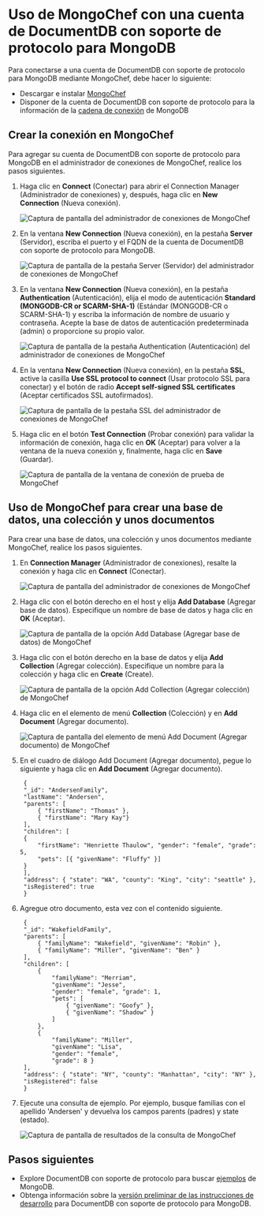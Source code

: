 <properties 
	pageTitle="Uso de MongoChef con una cuenta de DocumentDB con soporte de protocolo para MongoDB | Microsoft Azure" 
	description="Obtenga información acerca de cómo usar MongoChef con una cuenta de DocumentDB con soporte de protocolo para MongoDB, ahora disponible para versión preliminar." 
	keywords="mongochef"
	services="documentdb" 
	authors="stephbaron" 
	manager="jhubbard" 
	editor="" 
	documentationCenter=""/>

<tags 
	ms.service="documentdb" 
	ms.workload="data-services" 
	ms.tgt_pltfrm="na" 
	ms.devlang="na" 
	ms.topic="article" 
	ms.date="05/31/2016" 
	ms.author="stbaro"/>

# Uso de MongoChef con una cuenta de DocumentDB con soporte de protocolo para MongoDB

Para conectarse a una cuenta de DocumentDB con soporte de protocolo para MongoDB mediante MongoChef, debe hacer lo siguiente:

- Descargar e instalar [MongoChef](http://3t.io/mongochef)
- Disponer de la cuenta de DocumentDB con soporte de protocolo para la información de la [cadena de conexión](documentdb-connect-mongodb-account.md) de MongoDB

## Crear la conexión en MongoChef  

Para agregar su cuenta de DocumentDB con soporte de protocolo para MongoDB en el administrador de conexiones de MongoChef, realice los pasos siguientes.

1. Haga clic en **Connect** (Conectar) para abrir el Connection Manager (Administrador de conexiones) y, después, haga clic en **New Connection** (Nueva conexión).

	![Captura de pantalla del administrador de conexiones de MongoChef](./media/documentdb-mongodb-mongochef/ConnectionManager.png)
	
2. En la ventana **New Connection** (Nueva conexión), en la pestaña **Server** (Servidor), escriba el puerto y el FQDN de la cuenta de DocumentDB con soporte de protocolo para MongoDB.
	
	![Captura de pantalla de la pestaña Server (Servidor) del administrador de conexiones de MongoChef](./media/documentdb-mongodb-mongochef/ConnectionManagerServerTab.png)

3. En la ventana **New Connection** (Nueva conexión), en la pestaña **Authentication** (Autenticación), elija el modo de autenticación **Standard (MONGODB-CR or SCARM-SHA-1)** (Estándar (MONGODB-CR o SCARM-SHA-1) y escriba la información de nombre de usuario y contraseña. Acepte la base de datos de autenticación predeterminada (admin) o proporcione su propio valor.

	![Captura de pantalla de la pestaña Authentication (Autenticación) del administrador de conexiones de MongoChef](./media/documentdb-mongodb-mongochef/ConnectionManagerAuthenticationTab.png)

4. En la ventana **New Connection** (Nueva conexión), en la pestaña **SSL**, active la casilla **Use SSL protocol to connect** (Usar protocolo SSL para conectar) y el botón de radio **Accept self-signed SSL certificates** (Aceptar certificados SSL autofirmados).

	![Captura de pantalla de la pestaña SSL del administrador de conexiones de MongoChef](./media/documentdb-mongodb-mongochef/ConnectionManagerSSLTab.png)

5. Haga clic en el botón **Test Connection** (Probar conexión) para validar la información de conexión, haga clic en **OK** (Aceptar) para volver a la ventana de la nueva conexión y, finalmente, haga clic en **Save** (Guardar).

	![Captura de pantalla de la ventana de conexión de prueba de MongoChef](./media/documentdb-mongodb-mongochef/TestConnectionResults.png)

## Uso de MongoChef para crear una base de datos, una colección y unos documentos  

Para crear una base de datos, una colección y unos documentos mediante MongoChef, realice los pasos siguientes.

1. En **Connection Manager** (Administrador de conexiones), resalte la conexión y haga clic en **Connect** (Conectar).

	![Captura de pantalla del administrador de conexiones de MongoChef](./media/documentdb-mongodb-mongochef/ConnectToAccount.png)

2. Haga clic con el botón derecho en el host y elija **Add Database** (Agregar base de datos). Especifique un nombre de base de datos y haga clic en **OK** (Aceptar).
	
	![Captura de pantalla de la opción Add Database (Agregar base de datos) de MongoChef](./media/documentdb-mongodb-mongochef/AddDatabase1.png)

3. Haga clic con el botón derecho en la base de datos y elija **Add Collection** (Agregar colección). Especifique un nombre para la colección y haga clic en **Create** (Create).

	![Captura de pantalla de la opción Add Collection (Agregar colección) de MongoChef](./media/documentdb-mongodb-mongochef/AddCollection.png)

4. Haga clic en el elemento de menú **Collection** (Colección) y en **Add Document** (Agregar documento).

	![Captura de pantalla del elemento de menú Add Document (Agregar documento) de MongoChef](./media/documentdb-mongodb-mongochef/AddDocument1.png)

5. En el cuadro de diálogo Add Document (Agregar documento), pegue lo siguiente y haga clic en **Add Document** (Agregar documento).

		{
    	"_id": "AndersenFamily",
    	"lastName": "Andersen",
    	"parents": [
       		{ "firstName": "Thomas" },
       		{ "firstName": "Mary Kay"}
    	],
    	"children": [
       	{
           	"firstName": "Henriette Thaulow", "gender": "female", "grade": 5,
           	"pets": [{ "givenName": "Fluffy" }]
       	}
    	],
    	"address": { "state": "WA", "county": "King", "city": "seattle" },
    	"isRegistered": true
		}

	
6. Agregue otro documento, esta vez con el contenido siguiente.

		{
	    "_id": "WakefieldFamily",
	    "parents": [
    	    { "familyName": "Wakefield", "givenName": "Robin" },
        	{ "familyName": "Miller", "givenName": "Ben" }
    	],
    	"children": [
	        {
            	"familyName": "Merriam", 
             	"givenName": "Jesse", 
            	"gender": "female", "grade": 1,
            	"pets": [
	                { "givenName": "Goofy" },
                	{ "givenName": "Shadow" }
            	]
        	},
        	{ 
	            "familyName": "Miller", 
             	"givenName": "Lisa", 
             	"gender": "female", 
             	"grade": 8 }
    	],
    	"address": { "state": "NY", "county": "Manhattan", "city": "NY" },
    	"isRegistered": false
		}

7. Ejecute una consulta de ejemplo. Por ejemplo, busque familias con el apellido 'Andersen' y devuelva los campos parents (padres) y state (estado).

	![Captura de pantalla de resultados de la consulta de MongoChef](./media/documentdb-mongodb-mongochef/QueryDocument1.png)
	

## Pasos siguientes

- Explore DocumentDB con soporte de protocolo para buscar [ejemplos](documentdb-mongodb-samples.md) de MongoDB.
- Obtenga información sobre la [versión preliminar de las instrucciones de desarrollo](documentdb-mongodb-guidelines.md) para DocumentDB con soporte de protocolo para MongoDB.

 

<!---HONumber=AcomDC_0601_2016-->